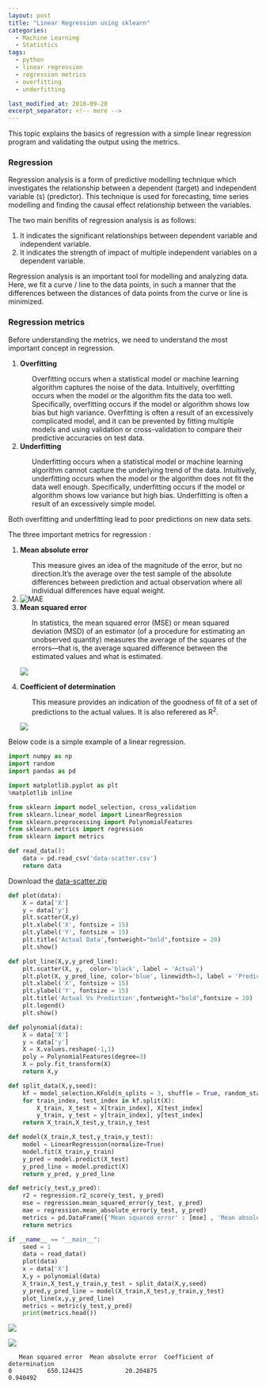 ```yaml
---
layout: post
title: "Linear Regression using sklearn"
categories:
  - Machine Learning
  - Statistics
tags:
  - python
  - linear regression
  - regression metrics
  - overfitting
  - underfitting

last_modified_at: 2018-09-28
excerpt_separator: <!-- more -->
---
```


This topic explains the basics of regression with a simple linear regression program and validating the output using the metrics.
<!-- more -->

### Regression
<p>
Regression analysis is a form of predictive modelling technique which investigates the relationship between a dependent (target) and independent variable (s) (predictor). This technique is used for forecasting, time series modelling and finding the causal effect relationship between the variables.
</p>

The two main benifits of regression analysis is as follows:
<ol>
  <li>It indicates the significant relationships between dependent variable and independent variable.</li>
  <li>It indicates the strength of impact of multiple independent variables on a dependent variable.</li>
</ol>

<p>
Regression analysis is an important tool for modelling and analyzing data. Here, we fit a curve / line to the data points, in such a manner that the differences between the distances of data points from the curve or line is minimized.
</p>

### Regression metrics
<p>

Before understanding the metrics, we need to understand the most important concept in regression.
<ol>
  <li> <b>Overfitting</b> </li>
    <ul style="list-style-type:none">
      <li> Overfitting occurs when a statistical model or machine learning algorithm captures the noise of the data.  Intuitively, overfitting occurs when the model or the algorithm fits the data too well.  Specifically, overfitting occurs if the model or algorithm shows low bias but high variance.  Overfitting is often a result of an excessively complicated model, and it can be prevented by fitting multiple models and using validation or cross-validation to compare their predictive accuracies on test data.</li>
    </ul>
  <li> <b>Underfitting</b> </li>
  <ul style="list-style-type:none">
    <li> Underfitting occurs when a statistical model or machine learning algorithm cannot capture the underlying trend of the data.  Intuitively, underfitting occurs when the model or the algorithm does not fit the data well enough.  Specifically, underfitting occurs if the model or algorithm shows low variance but high bias.  Underfitting is often a result of an excessively simple model.</li>
    </ul>
</ol>

Both overfitting and underfitting lead to poor predictions on new data sets.<br>

The three important metrics for regression :

<ol>
  <li> <b>Mean absolute error</b> </li>
    <ul style="list-style-type:none">
       <li>This measure gives an idea of the magnitude of the error, but no direction.It’s the average over the test sample of the absolute differences between prediction and actual observation where all individual differences have equal weight.</li>
    </ul>
  
  <li><img src="//images/ML_7_4.png" alt="MAE"></li>



  <li> <b>Mean squared error</b> </li>
  <ul style="list-style-type:none">
    <li>In statistics, the mean squared error (MSE) or mean squared deviation (MSD) of an estimator (of a procedure for estimating an unobserved quantity) measures the average of the squares of the errors—that is, the average squared difference between the estimated values and what is estimated.</li>
    </ul>


   ![]({{"/images/ML_7_4.png"|absolute_url}})

   <li> <b>Coefficient of determination</b> </li>
     <ul style="list-style-type:none">
       <li>This measure provides an indication of the goodness of fit of a set of predictions to the actual values. It is also referered as R<sup>2</sup>.</li>
     </ul>

   ![]({{"/images/ML_7_5.png"|absolute_url}})
</ol>



Below code is a simple example of a linear regression.


```python
import numpy as np
import random
import pandas as pd
```


```python
import matplotlib.pyplot as plt
%matplotlib inline
```


```python
from sklearn import model_selection, cross_validation
from sklearn.linear_model import LinearRegression
from sklearn.preprocessing import PolynomialFeatures
from sklearn.metrics import regression
from sklearn import metrics
```

```python
def read_data():
    data = pd.read_csv('data-scatter.csv')
    return data    
```
Download the [data-scatter.zip](https://github.com/dchandra1985/portfolio/blob/gh-pages/data/data-scatter.zip)

```python
def plot(data):
    X = data['X']
    y = data['y']
    plt.scatter(X,y)
    plt.xlabel('X', fontsize = 15)
    plt.ylabel('Y', fontsize = 15)
    plt.title('Actual Data',fontweight="bold",fontsize = 20)
    plt.show()
```


```python
def plot_line(X,y,y_pred_line):
    plt.scatter(X, y,  color='black', label = 'Actual')
    plt.plot(X, y_pred_line, color='blue', linewidth=3, label = 'Predicted')
    plt.xlabel('X', fontsize = 15)
    plt.ylabel('Y', fontsize = 15)
    plt.title('Actual Vs Prediction',fontweight="bold",fontsize = 20)
    plt.legend()
    plt.show()
```


```python
def polynomial(data):
    X = data['X']
    y = data['y']
    X = X.values.reshape(-1,1)
    poly = PolynomialFeatures(degree=3)
    X = poly.fit_transform(X)
    return X,y
```


```python
def split_data(X,y,seed):
    kf = model_selection.KFold(n_splits = 3, shuffle = True, random_state = seed)
    for train_index, test_index in kf.split(X):
        X_train, X_test = X[train_index], X[test_index]
        y_train, y_test = y[train_index], y[test_index]
    return X_train,X_test,y_train,y_test
```


```python
def model(X_train,X_test,y_train,y_test):
    model = LinearRegression(normalize=True)
    model.fit(X_train,y_train)
    y_pred = model.predict(X_test)
    y_pred_line = model.predict(X)
    return y_pred, y_pred_line
```


```python
def metric(y_test,y_pred):
    r2 = regression.r2_score(y_test, y_pred)
    mse = regression.mean_squared_error(y_test, y_pred)
    mae = regression.mean_absolute_error(y_test, y_pred)
    metrics = pd.DataFrame({'Mean squared error' : [mse] , 'Mean absolute error' : [mae], 'Coefficient of determination' : [r2]})
    return metrics
```


```python
if __name__ == "__main__":
    seed = 1
    data = read_data()
    plot(data)
    x = data['X']
    X,y = polynomial(data)
    X_train,X_test,y_train,y_test = split_data(X,y,seed)
    y_pred,y_pred_line = model(X_train,X_test,y_train,y_test)
    plot_line(x,y,y_pred_line)
    metrics = metric(y_test,y_pred)
    print(metrics.head())
```


![]({{"/images/ML_7_1.png"|absolute_url}})



![]({{"/images/ML_7_2.png"|absolute_url}})


       Mean squared error  Mean absolute error  Coefficient of determination
    0          650.124425            20.204875                      0.940492

